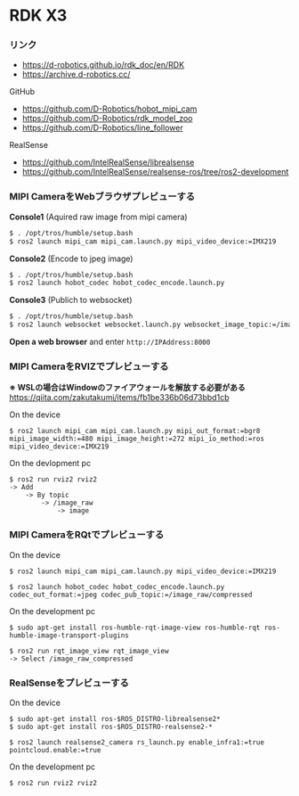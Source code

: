 # RDK X3

### リンク
- https://d-robotics.github.io/rdk_doc/en/RDK
- https://archive.d-robotics.cc/

GitHub
- https://github.com/D-Robotics/hobot_mipi_cam
- https://github.com/D-Robotics/rdk_model_zoo
- https://github.com/D-Robotics/line_follower

RealSense
- https://github.com/IntelRealSense/librealsense
- https://github.com/IntelRealSense/realsense-ros/tree/ros2-development

### MIPI CameraをWebブラウザプレビューする

**Console1** (Aquired raw image from mipi camera)
```bash
$ . /opt/tros/humble/setup.bash
$ ros2 launch mipi_cam mipi_cam.launch.py mipi_video_device:=IMX219
```
**Console2** (Encode to jpeg image)
```bash
$ . /opt/tros/humble/setup.bash
$ ros2 launch hobot_codec hobot_codec_encode.launch.py
```
**Console3** (Publich to websocket)
```bash
$ . /opt/tros/humble/setup.bash
$ ros2 launch websocket websocket.launch.py websocket_image_topic:=/image_jpeg websocket_only_show_image:=true
```
**Open a web browser** and enter `http://IPAddress:8000`

### MIPI CameraをRVIZでプレビューする

**※ WSLの場合はWindowのファイアウォールを解放する必要がある**  
https://qiita.com/zakutakumi/items/fb1be336b06d73bbd1cb

On the device
```
$ ros2 launch mipi_cam mipi_cam.launch.py mipi_out_format:=bgr8 mipi_image_width:=480 mipi_image_height:=272 mipi_io_method:=ros mipi_video_device:=IMX219
```

On the devlopment pc
```
$ ros2 run rviz2 rviz2
-> Add
    -> By topic
        -> /image_raw
            -> image
```

### MIPI CameraをRQtでプレビューする

On the device
```
$ ros2 launch mipi_cam mipi_cam.launch.py mipi_video_device:=IMX219

$ ros2 launch hobot_codec hobot_codec_encode.launch.py codec_out_format:=jpeg codec_pub_topic:=/image_raw/compressed
```

On the development pc
```
$ sudo apt-get install ros-humble-rqt-image-view ros-humble-rqt ros-humble-image-transport-plugins

$ ros2 run rqt_image_view rqt_image_view
-> Select /image_raw_compressed
```

### RealSenseをプレビューする

On the device
```
$ sudo apt-get install ros-$ROS_DISTRO-librealsense2*
$ sudo apt-get install ros-$ROS_DISTRO-realsense2-*

$ ros2 launch realsense2_camera rs_launch.py enable_infra1:=true pointcloud.enable:=true
```

On the development pc
```
$ ros2 run rviz2 rviz2
```

